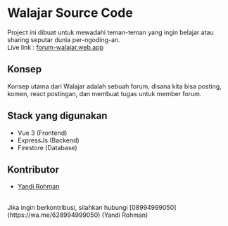 # Walajar Source Code
Project ini dibuat untuk mewadahi teman-teman yang ingin belajar atau sharing seputar dunia per-ngoding-an.<br>
Live link : [forum-walajar.web.app](https://forum-walajar.web.app)

## Konsep
Konsep utama dari Walajar adalah sebuah forum, disana kita bisa posting, komen, react postingan, dan membuat tugas untuk member forum.

## Stack yang digunakan
- Vue 3 (Frontend)
- ExpressJs (Backend)
- Firestore (Database)

## Kontributor

- [Yandi Rohman](https://github.com/yandyrohman)
<br/>
Jika ingin berkontribusi, silahkan hubungi [08994999050](https://wa.me/628994999050) (Yandi Rohman)


